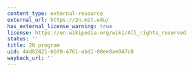```yaml
---
content_type: external-resource
external_url: https://2n.mit.edu/
has_external_license_warning: true
license: https://en.wikipedia.org/wiki/All_rights_reserved
status: ''
title: 2N program
uid: 44d82421-bbf0-4761-abd1-00ee8ae047c8
wayback_url: ''
---
```

